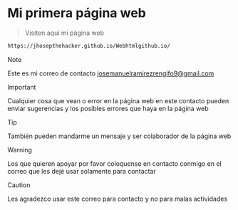 # Mi primera página web

> Visiten aquí mi página web
```bash
https://jhosepthehacker.github.io/Webhtmlgithub.io/
```
>[!NOTE]
>Este es mi correo de contacto josemanuelramirezrengifo9@gmail.com

>[!IMPORTANT]
>Cualquier cosa que vean o error en la página web en este contacto pueden enviar sugerencias y los posibles errores que haya en la página web

>[!TIP]
>También pueden mandarme un mensaje y ser colaborador de la página web

>[!WARNING]
>Los que quieren apoyar por favor coloquense en contacto conmigo en el correo que les dejé usar solamente para contactar

>[!CAUTION]
>Les agradezco usar este correo para contacto y no para malas actividades
